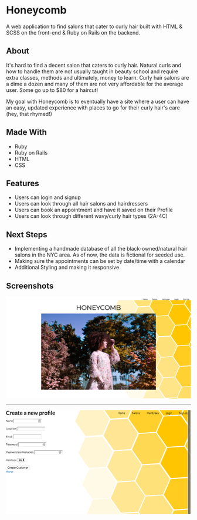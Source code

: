 # Honeycomb
A web application to find salons that cater to curly hair built with HTML &amp; SCSS on the front-end &amp; Ruby on Rails on the backend.

## About
It's hard to find a decent salon that caters to curly hair. Natural curls and how to handle them are not usually taught in beauty school and require extra classes, methods and ultimately, money to learn. Curly hair salons are a dime a dozen and many of them are not very affordable for the average user. Some go up to $80 for a haircut!

My goal with Honeycomb is to eventually have a site where a user can have an easy, updated experience with places to go for their curly hair's care (hey, that rhymed!)

## Made With
- Ruby
- Ruby on Rails
- HTML
- CSS

## Features
- Users can login and signup
- Users can look through all hair salons and hairdressers
- Users can book an appointment and have it saved on their Profile
- Users can look through different wavy/curly hair types (2A-4C)

## Next Steps
- Implementing a handmade database of all the black-owned/natural hair salons in the NYC area. As of now, the data is fictional for seeded use.
- Making sure the appointments can be set by date/time with a calendar
- Additional Styling and making it responsive

## Screenshots

![Home](/public/hc-home.png)

---

![Create](/public/hc-create.png)
